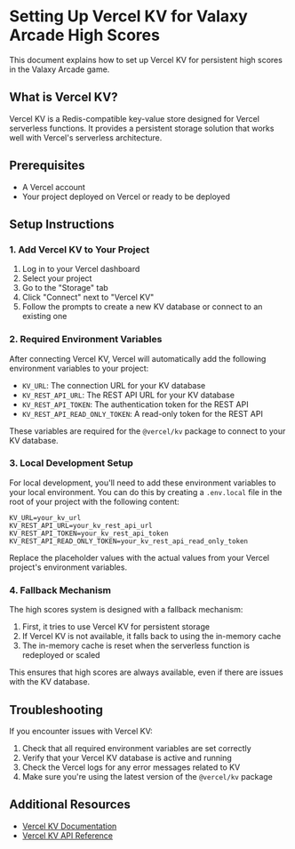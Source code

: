 # Setting Up Vercel KV for Valaxy Arcade High Scores

This document explains how to set up Vercel KV for persistent high scores in the Valaxy Arcade game.

## What is Vercel KV?

Vercel KV is a Redis-compatible key-value store designed for Vercel serverless functions. It provides a persistent storage solution that works well with Vercel's serverless architecture.

## Prerequisites

- A Vercel account
- Your project deployed on Vercel or ready to be deployed

## Setup Instructions

### 1. Add Vercel KV to Your Project

1. Log in to your Vercel dashboard
2. Select your project
3. Go to the "Storage" tab
4. Click "Connect" next to "Vercel KV"
5. Follow the prompts to create a new KV database or connect to an existing one

### 2. Required Environment Variables

After connecting Vercel KV, Vercel will automatically add the following environment variables to your project:

- `KV_URL`: The connection URL for your KV database
- `KV_REST_API_URL`: The REST API URL for your KV database
- `KV_REST_API_TOKEN`: The authentication token for the REST API
- `KV_REST_API_READ_ONLY_TOKEN`: A read-only token for the REST API

These variables are required for the `@vercel/kv` package to connect to your KV database.

### 3. Local Development Setup

For local development, you'll need to add these environment variables to your local environment. You can do this by creating a `.env.local` file in the root of your project with the following content:

```
KV_URL=your_kv_url
KV_REST_API_URL=your_kv_rest_api_url
KV_REST_API_TOKEN=your_kv_rest_api_token
KV_REST_API_READ_ONLY_TOKEN=your_kv_rest_api_read_only_token
```

Replace the placeholder values with the actual values from your Vercel project's environment variables.

### 4. Fallback Mechanism

The high scores system is designed with a fallback mechanism:

1. First, it tries to use Vercel KV for persistent storage
2. If Vercel KV is not available, it falls back to using the in-memory cache
3. The in-memory cache is reset when the serverless function is redeployed or scaled

This ensures that high scores are always available, even if there are issues with the KV database.

## Troubleshooting

If you encounter issues with Vercel KV:

1. Check that all required environment variables are set correctly
2. Verify that your Vercel KV database is active and running
3. Check the Vercel logs for any error messages related to KV
4. Make sure you're using the latest version of the `@vercel/kv` package

## Additional Resources

- [Vercel KV Documentation](https://vercel.com/docs/storage/vercel-kv)
- [Vercel KV API Reference](https://vercel.com/docs/storage/vercel-kv/kv-reference)